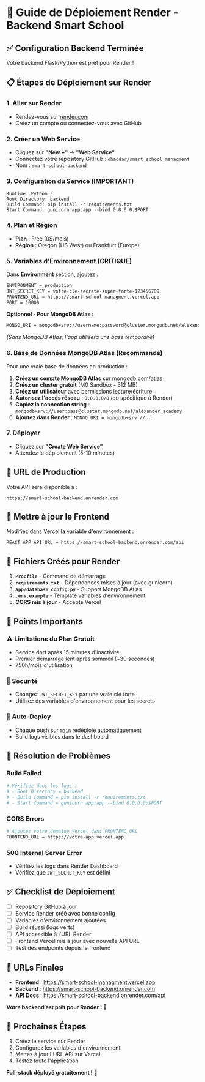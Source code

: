 # 🚀 Guide de Déploiement Render - Backend Smart School

## ✅ Configuration Backend Terminée

Votre backend Flask/Python est prêt pour Render !

## 📋 Étapes de Déploiement sur Render

### 1. Aller sur Render
- Rendez-vous sur [render.com](https://render.com)
- Créez un compte ou connectez-vous avec GitHub

### 2. Créer un Web Service
- Cliquez sur **"New +"** → **"Web Service"**
- Connectez votre repository GitHub : `ohaddar/smart_school_managment`
- Nom : `smart-school-backend`

### 3. Configuration du Service (IMPORTANT)
```
Runtime: Python 3
Root Directory: backend
Build Command: pip install -r requirements.txt
Start Command: gunicorn app:app --bind 0.0.0.0:$PORT
```

### 4. Plan et Région
- **Plan** : Free (0$/mois)
- **Région** : Oregon (US West) ou Frankfurt (Europe)

### 5. Variables d'Environnement (CRITIQUE)
Dans **Environment** section, ajoutez :

```bash
ENVIRONMENT = production
JWT_SECRET_KEY = votre-cle-secrete-super-forte-123456789
FRONTEND_URL = https://smart-school-managment.vercel.app
PORT = 10000
```

**Optionnel - Pour MongoDB Atlas :**
```bash
MONGO_URI = mongodb+srv://username:password@cluster.mongodb.net/alexander_academy
```
*(Sans MongoDB Atlas, l'app utilisera une base temporaire)*

### 6. Base de Données MongoDB Atlas (Recommandé)
Pour une vraie base de données en production :

1. **Créez un compte MongoDB Atlas** sur [mongodb.com/atlas](https://www.mongodb.com/atlas)
2. **Créez un cluster gratuit** (M0 Sandbox - 512 MB)
3. **Créez un utilisateur** avec permissions lecture/écriture
4. **Autorisez l'accès réseau** : `0.0.0.0/0` (ou spécifique à Render)
5. **Copiez la connection string** : `mongodb+srv://user:pass@cluster.mongodb.net/alexander_academy`
6. **Ajoutez dans Render** : `MONGO_URI = mongodb+srv://...`

### 7. Déployer
- Cliquez sur **"Create Web Service"**
- Attendez le déploiement (5-10 minutes)

## 🎯 URL de Production

Votre API sera disponible à :
```
https://smart-school-backend.onrender.com
```

## 📡 Mettre à jour le Frontend

Modifiez dans Vercel la variable d'environnement :
```
REACT_APP_API_URL = https://smart-school-backend.onrender.com/api
```

## 🔧 Fichiers Créés pour Render

1. **`Procfile`** - Command de démarrage
2. **`requirements.txt`** - Dépendances mises à jour (avec gunicorn)
3. **`app/database_config.py`** - Support MongoDB Atlas
4. **`.env.example`** - Template variables d'environnement
5. **CORS mis à jour** - Accepte Vercel

## 🚨 Points Importants

### ⚠️ Limitations du Plan Gratuit
- Service dort après 15 minutes d'inactivité
- Premier démarrage lent après sommeil (~30 secondes)
- 750h/mois d'utilisation

### 🔑 Sécurité
- Changez `JWT_SECRET_KEY` par une vraie clé forte
- Utilisez des variables d'environnement pour les secrets

### 🔄 Auto-Deploy
- Chaque push sur `main` redéploie automatiquement
- Build logs visibles dans le dashboard

## 🐛 Résolution de Problèmes

### Build Failed
```bash
# Vérifiez dans les logs :
# - Root Directory = backend
# - Build Command = pip install -r requirements.txt
# - Start Command = gunicorn app:app --bind 0.0.0.0:$PORT
```

### CORS Errors
```bash
# Ajoutez votre domaine Vercel dans FRONTEND_URL
FRONTEND_URL = https://votre-app.vercel.app
```

### 500 Internal Server Error
- Vérifiez les logs dans Render Dashboard
- Vérifiez que `JWT_SECRET_KEY` est défini

## ✅ Checklist de Déploiement

- [ ] Repository GitHub à jour
- [ ] Service Render créé avec bonne config
- [ ] Variables d'environnement ajoutées
- [ ] Build réussi (logs verts)
- [ ] API accessible à l'URL Render
- [ ] Frontend Vercel mis à jour avec nouvelle API URL
- [ ] Test des endpoints depuis le frontend

## 🎉 URLs Finales

- **Frontend** : https://smart-school-managment.vercel.app
- **Backend** : https://smart-school-backend.onrender.com
- **API Docs** : https://smart-school-backend.onrender.com/api

**Votre backend est prêt pour Render ! 🚀**

## 🔄 Prochaines Étapes

1. Créez le service sur Render
2. Configurez les variables d'environnement
3. Mettez à jour l'URL API sur Vercel
4. Testez toute l'application

**Full-stack déployé gratuitement ! 🎯**